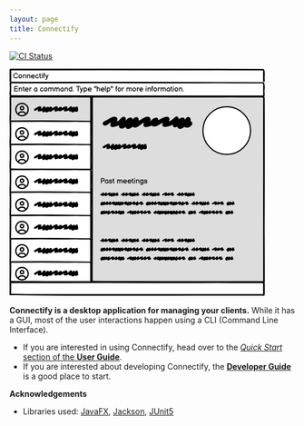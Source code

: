 ```yaml
---
layout: page
title: Connectify
---
```


[![CI Status](https://github.com/AY2324S1-CS2103T-F11-4/tp/workflows/Java%20CI/badge.svg)](https://github.com/AY2324S1-CS2103T-F11-4/tp/actions)

![UiMockup](images/UiMockup.png)

**Connectify is a desktop application for managing your clients.** While it has a GUI, most of the user interactions happen using a CLI (Command Line Interface).

* If you are interested in using Connectify, head over to the [_Quick Start_ section of the **User Guide**](UserGuide.html#quick-start).
* If you are interested about developing Connectify, the [**Developer Guide**](DeveloperGuide.html) is a good place to start.


**Acknowledgements**

* Libraries used: [JavaFX](https://openjfx.io/), [Jackson](https://github.com/FasterXML/jackson), [JUnit5](https://github.com/junit-team/junit5)
